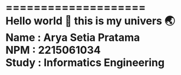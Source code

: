 ==================== <br>
Hello world 👋 this is my univers 🌏 <br>
Name : Arya Setia Pratama <br>
NPM : 2215061034 <br>
Study : Informatics Engineering <br>
====================
